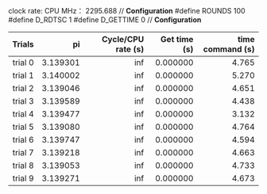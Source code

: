 clock rate:
CPU MHz：            2295.688
// **Configuration**
#define ROUNDS 100
#define D_RDTSC 1
#define D_GETTIME 0
// **Configuration**

| Trials | pi | Cycle/CPU rate (s) | Get time (s) | time command (s) |
|-:|-:|-:|-:|-:|
| trial 0 |  3.139301 | inf | 0.000000 | 4.765 |
| trial 1 |  3.140002 | inf | 0.000000 | 5.270 |
| trial 2 |  3.139046 | inf | 0.000000 | 4.651 |
| trial 3 |  3.139589 | inf | 0.000000 | 4.438 |
| trial 4 |  3.139477 | inf | 0.000000 | 3.132 |
| trial 5 |  3.139080 | inf | 0.000000 | 4.764 |
| trial 6 |  3.139747 | inf | 0.000000 | 4.594 |
| trial 7 |  3.139218 | inf | 0.000000 | 4.663 |
| trial 8 |  3.139053 | inf | 0.000000 | 4.733 |
| trial 9 |  3.139271 | inf | 0.000000 | 4.673 |
